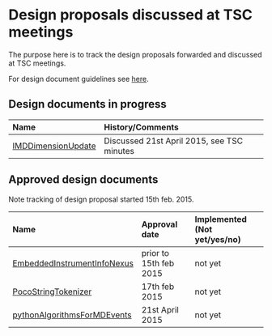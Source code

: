 Design proposals discussed at TSC meetings 
==========================================

The purpose here is to track the design proposals forwarded and discussed at TSC meetings.

For design document guidelines see [here]( http://www.mantidproject.org/Design_Document_Guidelines).

Design documents in progress
----------------------------

| Name  | History/Comments |
| :------------ |:---------------|
| [IMDDimensionUpdate](https://github.com/mantidproject/documents/blob/master/Design/VATES/IMDDimensionUpdate.md)     | Discussed 21st April 2015, see TSC minutes |

Approved design documents
-----------------------------

Note tracking of design proposal started 15th feb. 2015.

| Name  | Approval date | Implemented (Not yet/yes/no) |
| :------------ |:---------------|:-------|
| [EmbeddedInstrumentInfoNexus](https://github.com/mantidproject/documents/blob/master/Design/EmbeddedInstrumentInfoNexus.md)     | prior to 15th feb 2015  | not yet |
| [PocoStringTokenizer](https://github.com/mantidproject/documents/blob/master/Design/PocoStringTokenizer.md)  | 17th feb 2015  | not yet |
| [pythonAlgorithmsForMDEvents](https://github.com/mantidproject/documents/blob/master/Design/pythonAlgorithmsForMDEvents.rst)     | 21st April 2015  | not yet |


